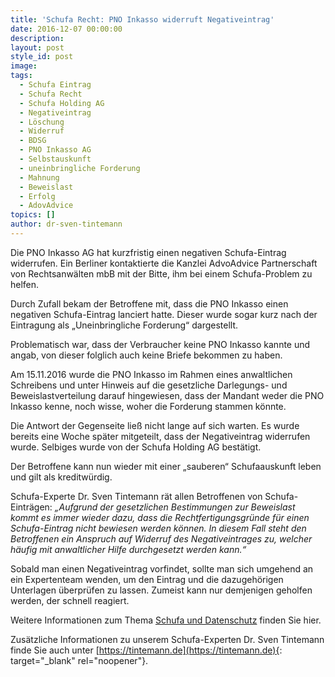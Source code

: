 ```yaml
---
title: 'Schufa Recht: PNO Inkasso widerruft Negativeintrag'
date: 2016-12-07 00:00:00
description:
layout: post
style_id: post
image:
tags:
  - Schufa Eintrag
  - Schufa Recht
  - Schufa Holding AG
  - Negativeintrag
  - Löschung
  - Widerruf
  - BDSG
  - PNO Inkasso AG
  - Selbstauskunft
  - uneinbringliche Forderung
  - Mahnung
  - Beweislast
  - Erfolg
  - AdovAdvice
topics: []
author: dr-sven-tintemann
---
```

Die PNO Inkasso AG hat kurzfristig einen negativen Schufa-Eintrag widerrufen. Ein Berliner kontaktierte die Kanzlei AdvoAdvice Partnerschaft von Rechtsanwälten mbB mit der Bitte, ihm bei einem Schufa-Problem zu helfen.

Durch Zufall bekam der Betroffene mit, dass die PNO Inkasso einen negativen Schufa-Eintrag lanciert hatte. Dieser wurde sogar kurz nach der Eintragung als „Uneinbringliche Forderung“ dargestellt.

Problematisch war, dass der Verbraucher keine PNO Inkasso kannte und angab, von dieser folglich auch keine Briefe bekommen zu haben.

Am 15.11.2016 wurde die PNO Inkasso im Rahmen eines anwaltlichen Schreibens und unter Hinweis auf die gesetzliche Darlegungs- und Beweislastverteilung darauf hingewiesen, dass der Mandant weder die PNO Inkasso kenne, noch wisse, woher die Forderung stammen könnte.

Die Antwort der Gegenseite ließ nicht lange auf sich warten. Es wurde bereits eine Woche später mitgeteilt, dass der Negativeintrag widerrufen wurde. Selbiges wurde von der Schufa Holding AG bestätigt.

Der Betroffene kann nun wieder mit einer „sauberen“ Schufaauskunft leben und gilt als kreditwürdig.

Schufa-Experte Dr. Sven Tintemann rät allen Betroffenen von Schufa-Einträgen: *„Aufgrund der gesetzlichen Bestimmungen zur Beweislast kommt es immer wieder dazu, dass die Rechtfertigungsgründe für einen Schufa-Eintrag nicht bewiesen werden können. In diesem Fall steht den Betroffenen ein Anspruch auf Widerruf des Negativeintrages zu, welcher häufig mit anwaltlicher Hilfe durchgesetzt werden kann.“*

Sobald man einen Negativeintrag vorfindet, sollte man sich umgehend an ein Expertenteam wenden, um den Eintrag und die dazugehörigen Unterlagen überprüfen zu lassen. Zumeist kann nur demjenigen geholfen werden, der schnell reagiert.

Weitere Informationen zum Thema [Schufa und Datenschutz](/themen/schufa-und-datenschutz/)&nbsp;finden Sie hier.&nbsp;

Zusätzliche Informationen zu unserem Schufa-Experten Dr. Sven Tintemann finde Sie auch unter [https://tintemann.de](https://tintemann.de){: target="_blank" rel="noopener"}.